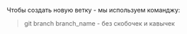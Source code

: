 Чтобы создать новую ветку - мы используем команджу:
> git branch branch_name - без скобочек и кавычек